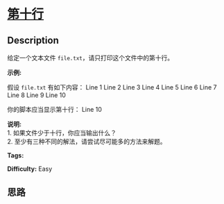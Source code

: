 # [第十行][title]

## Description

给定一个文本文件 `file.txt`，请只打印这个文件中的第十行。

**示例:**

假设 `file.txt` 有如下内容：
            Line 1    Line 2    Line 3    Line 4    Line 5    Line 6    Line 7    Line 8    Line 9    Line 10    

你的脚本应当显示第十行：
            Line 10    

**说明:**  
1\. 如果文件少于十行，你应当输出什么？  
2\. 至少有三种不同的解法，请尝试尽可能多的方法来解题。


**Tags:** 

**Difficulty:** Easy

## 思路

[title]: https://leetcode-cn.com/problems/tenth-line
